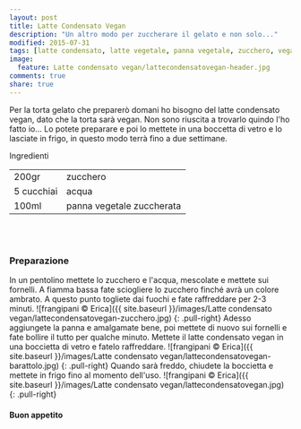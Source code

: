```yaml
---
layout: post
title: Latte Condensato Vegan
description: "Un altro modo per zuccherare il gelato e non solo..."
modified: 2015-07-31
tags: [latte condensato, latte vegetale, panna vegetale, zucchero, vegan]
image:
  feature: Latte condensato vegan/lattecondensatovegan-header.jpg
comments: true
share: true
---
```


Per la torta gelato che preparerò domani ho bisogno del latte condensato vegan, dato che la torta sarà vegan. Non sono riuscita a trovarlo quindo l'ho fatto io... Lo potete preparare e poi lo mettete in una boccetta di vetro e lo lasciate in frigo, in questo modo terrà fino a due settimane.


<div class="ingredients">
  <div class="ingredients-title">Ingredienti</div>
  <table>
    <tbody>
      <tr>
        <td>200gr</td>
        <td>zucchero</td>
      </tr>
      <tr>
        <td>5 cucchiai</td>
        <td>acqua</td>
      </tr>
      <tr>
        <td>100ml</td>
        <td>panna vegetale zuccherata</td>
      </tr>
    </tbody>
  </table>
  <br></br>
</div>


<h3>
  <font color="grey">
    <i class="icon-cogs"></i>
  </font> Preparazione
</h3>

In un pentolino mettete lo zucchero e l'acqua, mescolate e mettete sui fornelli. A fiamma bassa fate sciogliere lo zucchero finché avrà un colore ambrato. A questo punto togliete dai fuochi e fate raffreddare per 2-3 minuti.
![frangipani © Erica]({{ site.baseurl }}/images/Latte condensato vegan/lattecondensatovegan-zucchero.jpg)
{: .pull-right}
Adesso aggiungete la panna e amalgamate bene, poi mettete di nuovo sui fornelli e fate bollire il tutto per qualche minuto. Mettete il latte condensato vegan in una boccietta di vetro e fatelo raffreddare.
![frangipani © Erica]({{ site.baseurl }}/images/Latte condensato vegan/lattecondensatovegan-barattolo.jpg)
{: .pull-right}
Quando sarà freddo, chiudete la boccietta e mettete in frigo fino al momento dell'uso.
![frangipani © Erica]({{ site.baseurl }}/images/Latte condensato vegan/lattecondensatovegan.jpg)
{: .pull-right}

<h4>Buon appetito
  <font color="red">
    <i class="icon-smile"></i>
  </font>
</h4>
